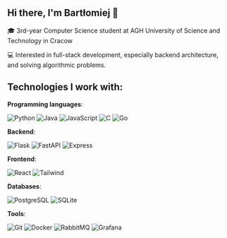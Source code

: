 ## Hi there, I'm Bartłomiej 👋

🎓 3rd-year Computer Science student at AGH University of Science and Technology in Cracow

💻 Interested in full-stack development, especially backend architecture, and solving algorithmic problems.

## Technologies I work with:

**Programming languages**:

![Python](https://skillicons.dev/icons?i=python&size=20)
![Java](https://skillicons.dev/icons?i=java&size=20)
![JavaScript](https://skillicons.dev/icons?i=javascript&size=20)
![C](https://skillicons.dev/icons?i=c&size=20)
![Go](https://skillicons.dev/icons?i=go&size=20)

**Backend**:

![Flask](https://skillicons.dev/icons?i=flask&size=30)
![FastAPI](https://skillicons.dev/icons?i=fastapi&size=30)
![Express](https://skillicons.dev/icons?i=express&size=30)

**Frontend**:

![React](https://skillicons.dev/icons?i=react&size=30)
![Tailwind](https://skillicons.dev/icons?i=tailwind&size=30)

**Databases**:

![PostgreSQL](https://skillicons.dev/icons?i=postgres&size=30)
![SQLite](https://skillicons.dev/icons?i=sqlite&size=30)

**Tools**:

![Git](https://skillicons.dev/icons?i=git&size=30)
![Docker](https://skillicons.dev/icons?i=docker&size=30)
![RabbitMQ](https://skillicons.dev/icons?i=rabbitmq&size=30)
![Grafana](https://skillicons.dev/icons?i=grafana&size=30)
